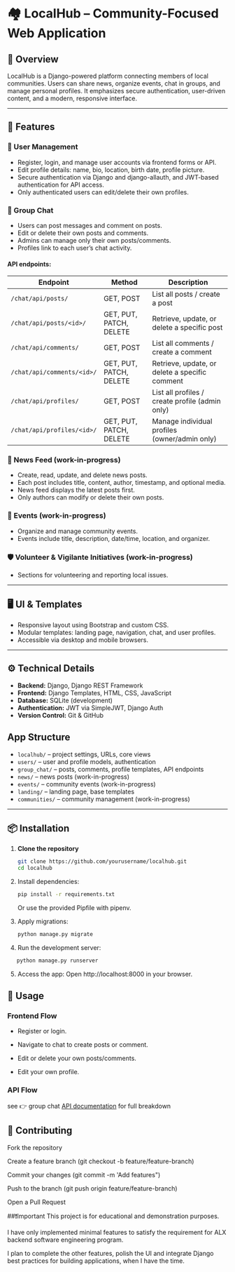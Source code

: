 # 🏘️ LocalHub – Community-Focused Web Application

## 📌 Overview

LocalHub is a Django-powered platform connecting members of local communities. Users can share news, organize events, chat in groups, and manage personal profiles. It emphasizes secure authentication, user-driven content, and a modern, responsive interface.  

---

## 🚀 Features

### 👤 User Management
- Register, login, and manage user accounts via frontend forms or API.  
- Edit profile details: name, bio, location, birth date, profile picture.  
- Secure authentication via Django and django-allauth, and JWT-based authentication for API access.  
- Only authenticated users can edit/delete their own profiles.

### 💬 Group Chat
- Users can post messages and comment on posts.  
- Edit or delete their own posts and comments.  
- Admins can manage only their own posts/comments.  
- Profiles link to each user’s chat activity.  

#### **API endpoints:**  

| Endpoint | Method | Description |
|----------|--------|-------------|
| `/chat/api/posts/` | GET, POST | List all posts / create a post |
| `/chat/api/posts/<id>/` | GET, PUT, PATCH, DELETE | Retrieve, update, or delete a specific post |
| `/chat/api/comments/` | GET, POST | List all comments / create a comment |
| `/chat/api/comments/<id>/` | GET, PUT, PATCH, DELETE | Retrieve, update, or delete a specific comment |
| `/chat/api/profiles/` | GET, POST | List all profiles / create profile (admin only) |
| `/chat/api/profiles/<id>/` | GET, PUT, PATCH, DELETE | Manage individual profiles (owner/admin only) |

### 📰 News Feed (work-in-progress)
- Create, read, update, and delete news posts.
- Each post includes title, content, author, timestamp, and optional media.
- News feed displays the latest posts first.
- Only authors can modify or delete their own posts.

### 📅 Events (work-in-progress)
- Organize and manage community events.
- Events include title, description, date/time, location, and organizer.

### 🛡️ Volunteer & Vigilante Initiatives (work-in-progress)
- Sections for volunteering and reporting local issues.  

---

## 🖥️ UI & Templates

- Responsive layout using Bootstrap and custom CSS.  
- Modular templates: landing page, navigation, chat, and user profiles.  
- Accessible via desktop and mobile browsers.  

---

## ⚙️ Technical Details

- **Backend:** Django, Django REST Framework  
- **Frontend:** Django Templates, HTML, CSS, JavaScript  
- **Database:** SQLite (development)  
- **Authentication:** JWT via SimpleJWT, Django Auth  
- **Version Control:** Git & GitHub  

## App Structure

- `localhub/` – project settings, URLs, core views  
- `users/` – user and profile models, authentication  
- `group_chat/` – posts, comments, profile templates, API endpoints  
- `news/` – news posts (work-in-progress)  
- `events/` – community events (work-in-progress)  
- `landing/` – landing page, base templates  
- `communities/` – community management (work-in-progress)  

---

## 📦 Installation

1. **Clone the repository**
   ```sh
   git clone https://github.com/yourusername/localhub.git
   cd localhub
   ```

2. Install dependencies:
   ```sh
   pip install -r requirements.txt
   ```
   Or use the provided Pipfile with pipenv.

3. Apply migrations:
   ```sh
   python manage.py migrate
   ```

4. Run the development server:
```sh
   python manage.py runserver
```

5. Access the app:
Open http://localhost:8000 in your browser.

## 🎯 Usage

### Frontend Flow
- Register or login.

- Navigate to chat to create posts or comment.

- Edit or delete your own posts/comments.

- Edit your own profile.


### API Flow
see 👉️ group chat [API documentation](API_documentation.md) for full breakdown


## 🤝 Contributing
Fork the repository

Create a feature branch (git checkout -b feature/feature-branch)

Commit your changes (git commit -m 'Add features")

Push to the branch (git push origin feature/feature-branch)

Open a Pull Request

##❗️Important
This project is for educational and demonstration purposes.

I have only implemented minimal features to satisfy the requirement for ALX backend software engineering program.

I plan to complete the other features, polish the UI and integrate Django best practices for building applications, when I have the time.
